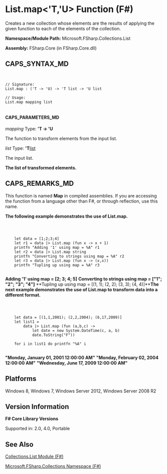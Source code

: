 # List.map<'T,'U> Function (F#)

Creates a new collection whose elements are the results of applying the given function to each of the elements of the collection.

**Namespace/Module Path:** Microsoft.FSharp.Collections.List

**Assembly:** FSharp.Core (in FSharp.Core.dll)


## CAPS_SYNTAX_MD



```


// Signature:
List.map : ('T -> 'U) -> 'T list -> 'U list

// Usage:
List.map mapping list


```



#### CAPS_PARAMETERS_MD
*mapping*
Type: **'T -&gt; 'U**


The function to transform elements from the input list.


*list*
Type: **'T**[list](http://msdn.microsoft.com/en-us/library/c627b668-477b-4409-91ed-06d7f1b3e4a7)


The input list.



**The list of transformed elements.**
## CAPS_REMARKS_MD
This function is named **Map** in compiled assemblies. If you are accessing the function from a language other than F#, or through reflection, use this name.

**The following example demonstrates the use of List.map.**


```



    let data = [1;2;3;4]
    let r1 = data |> List.map (fun x -> x + 1)
    printfn "Adding '1' using map = %A" r1
    let r2 = data |> List.map string
    printfn "Converting to strings using map = %A" r2
    let r3 = data |> List.map (fun x -> (x,x))
    printfn "Tupling up using map = %A" r3


```



**Adding '1' using map = [2; 3; 4; 5]**
**Converting to strings using map = ["1"; "2"; "3"; "4"]**
**Tupling up using map = [(1, 1); (2, 2); (3, 3); (4, 4)]****The next example demonstrates the use of List.map to transform data into a different format.**


```



    let data = [(1,1,2001); (2,2,2004); (6,17,2009)]
    let list1 =
        data |> List.map (fun (a,b,c) -> 
            let date = new System.DateTime(c, a, b)
            date.ToString("F"))
            
    for i in list1 do printfn "%A" i


```



**"Monday, January 01, 2001 12:00:00 AM"**
**"Monday, February 02, 2004 12:00:00 AM"**
**"Wednesday, June 17, 2009 12:00:00 AM"**
## Platforms
Windows 8, Windows 7, Windows Server 2012, Windows Server 2008 R2


## Version Information
**F# Core Library Versions**

Supported in: 2.0, 4.0, Portable


## See Also
[Collections.List Module &#40;F&#35;&#41;](Collections.List+Module+%28F%23%29.md)

[Microsoft.FSharp.Collections Namespace &#40;F&#35;&#41;](Microsoft.FSharp.Collections+Namespace+%28F%23%29.md)


